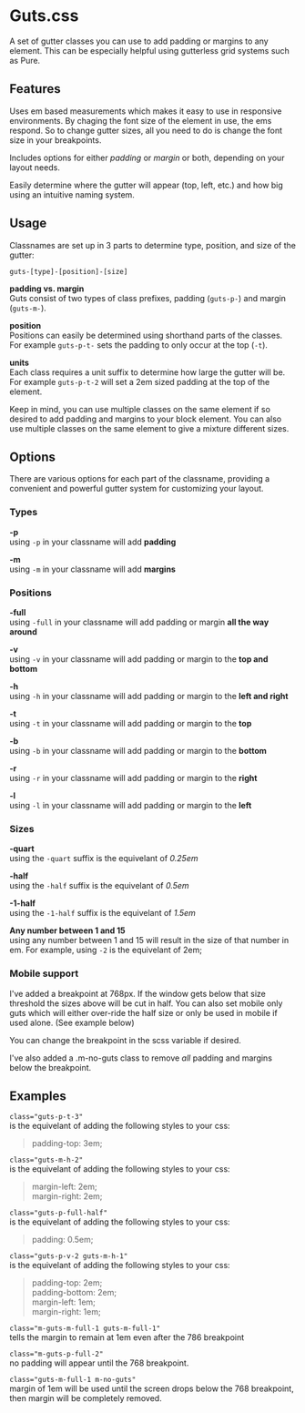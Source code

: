 # Guts.css

A set of gutter classes you can use to add padding or margins to any element. This can be especially helpful using gutterless grid systems such as Pure.

## Features

Uses em based measurements which makes it easy to use in responsive environments. By chaging the font size of the element in use, the ems respond. So to change gutter sizes, all you need to do is change the font size in your breakpoints.

Includes options for either *padding* or *margin* or both, depending on your layout needs.

Easily determine where the gutter will appear (top, left, etc.) and how big using an intuitive naming system.

## Usage

Classnames are set up in 3 parts to determine type, position, and size of the gutter:

`guts-[type]-[position]-[size]`

**padding vs. margin**  
Guts consist of two types of class prefixes, padding (`guts-p-`) and margin (`guts-m-`).

**position**  
Positions can easily be determined using shorthand parts of the classes. For example `guts-p-t-` sets the padding to only occur at the top (`-t`).

**units**  
Each class requires a unit suffix to determine how large the gutter will be. For example `guts-p-t-2` will set a 2em sized padding at the top of the element.

Keep in mind, you can use multiple classes on the same element if so desired to add padding and margins to your block element. You can also use multiple classes on the same element to give a mixture different sizes.

## Options

There are various options for each part of the classname, providing a convenient and powerful gutter system for customizing your layout.

### Types

**-p**  
using `-p` in your classname will add **padding**

**-m**  
using `-m` in your classname will add **margins**

### Positions

**-full**  
using `-full` in your classname will add padding or margin **all the way around**

**-v**  
using `-v` in your classname will add padding or margin to the **top and bottom**

**-h**  
using `-h` in your classname will add padding or margin to the **left and right**

**-t**  
using `-t` in your classname will add padding or margin to the **top**

**-b**  
using `-b` in your classname will add padding or margin to the **bottom**

**-r**  
using `-r` in your classname will add padding or margin to the **right**

**-l**  
using `-l` in your classname will add padding or margin to the **left**

### Sizes

**-quart**  
using the `-quart` suffix is the equivelant of *0.25em*

**-half**  
using the `-half` suffix is the equivelant of *0.5em*

**-1-half**  
using the `-1-half` suffix is the equivelant of *1.5em*

**Any number between 1 and 15**  
using any number between 1 and 15 will result in the size of that number in em. For example, using `-2` is the equivelant of 2em;

### Mobile support

I've added a breakpoint at 768px. If the window gets below that size threshold the sizes above will be cut in half. You can also set mobile only guts which will either over-ride the half size or only be used in mobile if used alone. (See example below)

You can change the breakpoint in the scss variable if desired.

I've also added a .m-no-guts class to remove _all_ padding and margins below the breakpoint.

## Examples

`class="guts-p-t-3"`  
is the equivelant of adding the following styles to your css:
> padding-top: 3em;

`class="guts-m-h-2"`  
is the equivelant of adding the following styles to your css:
> margin-left: 2em;<br>margin-right: 2em;

`class="guts-p-full-half"`  
is the equivelant of adding the following styles to your css:
> padding: 0.5em;

`class="guts-p-v-2 guts-m-h-1"`  
is the equivelant of adding the following styles to your css:
> padding-top: 2em;<br>padding-bottom: 2em;<br>margin-left: 1em;<br>margin-right: 1em;

`class="m-guts-m-full-1 guts-m-full-1"`  
tells the margin to remain at 1em even after the 786 breakpoint

`class="m-guts-p-full-2"`  
no padding will appear until the 768 breakpoint.

`class="guts-m-full-1 m-no-guts"`  
margin of 1em will be used until the screen drops below the 768 breakpoint, then margin will be completely removed.
